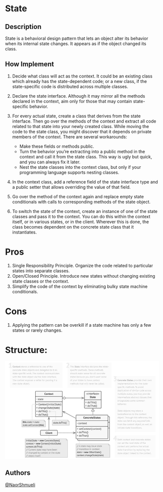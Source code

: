 ﻿# State

## Description

State is a behavioral design pattern that lets an object alter its behavior when its internal state changes. It appears as if the object changed its class.

## How Implement

 1. Decide what class will act as the context. It could be an existing class which already has the state-dependent code; or a new class, if the state-specific code is distributed across multiple classes.

 2. Declare the state interface. Although it may mirror all the methods declared in the context, aim only for those that may contain state-specific behavior.

 3. For every actual state, create a class that derives from the state interface. Then go over the methods of the context and extract all code related to that state into your newly created class.
    While moving the code to the state class, you might discover that it depends on private members of the context. There are several workarounds:

      * Make these fields or methods public.
      * Turn the behavior you’re extracting into a public method in the context and call it from the state class. This way is ugly but quick, and you can always fix it later.
      * Nest the state classes into the context class, but only if your programming language supports nesting classes.

 4. In the context class, add a reference field of the state interface type and a public setter that allows overriding the value of that field.

 5. Go over the method of the context again and replace empty state conditionals with calls to corresponding methods of the state object.

 6. To switch the state of the context, create an instance of one of the state classes and pass it to the context. You can do this within the context itself, or in various states, or in the client. Wherever this is done, the class becomes dependent on the concrete state class that it instantiates.

# Pros

 1. Single Responsibility Principle. Organize the code related to particular states into separate classes.
 2.  Open/Closed Principle. Introduce new states without changing existing state classes or the context.
 3. Simplify the code of the context by eliminating bulky state machine conditionals.


# Cons

  1. Applying the pattern can be overkill if a state machine has only a few states or rarely changes.

# Structure:

![Structure](https://github.com/NaorShmueli/DesignPatterns/blob/master/DesignPatterns/BehavioralPatterns/Images/State.JPG?raw=true)

## Authors

[@NaorShmueli](https://www.linkedin.com/in/naor-shmueli-681b06127)
